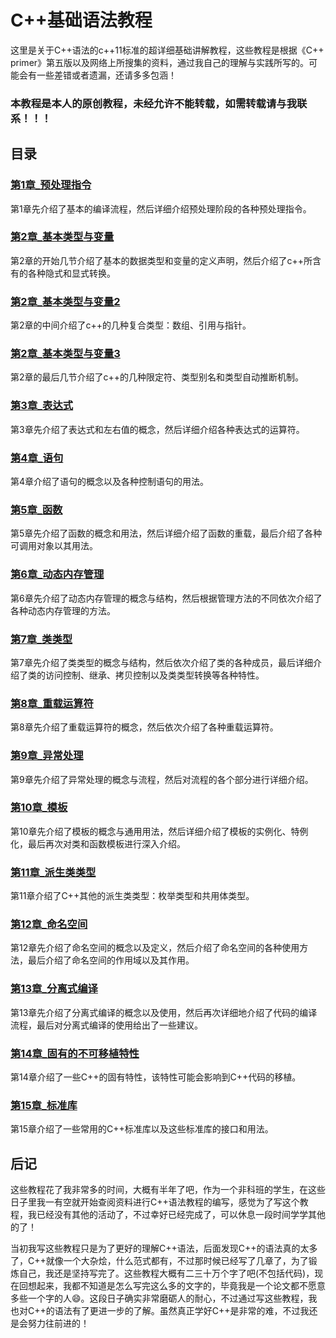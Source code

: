 # C++基础语法教程

这里是关于C++语法的c++11标准的超详细基础讲解教程，这些教程是根据《C++ primer》第五版以及网络上所搜集的资料，通过我自己的理解与实践所写的。可能会有一些差错或者遗漏，还请多多包涵！

### **本教程是本人的原创教程，未经允许不能转载，如需转载请与我联系！！！**

## 目录

### [第1章_预处理指令](https://bobokick.github.io/showPage/Cpp_Guide_detailed/pages/第1章_预处理指令.html)

第1章先介绍了基本的编译流程，然后详细介绍预处理阶段的各种预处理指令。

### [第2章_基本类型与变量](https://bobokick.github.io/showPage/Cpp_Guide_detailed/pages/第2章_基本类型与变量.html)

第2章的开始几节介绍了基本的数据类型和变量的定义声明，然后介绍了c++所含有的各种隐式和显式转换。

### [第2章_基本类型与变量2](https://bobokick.github.io/showPage/Cpp_Guide_detailed/pages/第2章_基本类型与变量2.html)

第2章的中间介绍了c++的几种复合类型：数组、引用与指针。

### [第2章_基本类型与变量3](https://bobokick.github.io/showPage/Cpp_Guide_detailed/pages/第2章_基本类型与变量3.html)

第2章的最后几节介绍了c++的几种限定符、类型别名和类型自动推断机制。

### [第3章_表达式](https://bobokick.github.io/showPage/Cpp_Guide_detailed/pages/第3章_表达式.html)

第3章先介绍了表达式和左右值的概念，然后详细介绍各种表达式的运算符。

### [第4章_语句](https://bobokick.github.io/showPage/Cpp_Guide_detailed/pages/第4章_语句.html)

第4章介绍了语句的概念以及各种控制语句的用法。

### [第5章_函数](https://bobokick.github.io/showPage/Cpp_Guide_detailed/pages/第5章_函数.html)

第5章先介绍了函数的概念和用法，然后详细介绍了函数的重载，最后介绍了各种可调用对象以其用法。

### [第6章_动态内存管理](https://bobokick.github.io/showPage/Cpp_Guide_detailed/pages/第6章_动态内存管理.html)

第6章先介绍了动态内存管理的概念与结构，然后根据管理方法的不同依次介绍了各种动态内存管理的方法。

### [第7章_类类型](https://bobokick.github.io/showPage/Cpp_Guide_detailed/pages/第7章_类类型.html)

第7章先介绍了类类型的概念与结构，然后依次介绍了类的各种成员，最后详细介绍了类的访问控制、继承、拷贝控制以及类类型转换等各种特性。

### [第8章_重载运算符](https://bobokick.github.io/showPage/Cpp_Guide_detailed/pages/第8章_重载运算符.html)

第8章先介绍了重载运算符的概念，然后依次介绍了各种重载运算符。

### [第9章_异常处理](https://bobokick.github.io/showPage/Cpp_Guide_detailed/pages/第9章_异常处理.html)

第9章先介绍了异常处理的概念与流程，然后对流程的各个部分进行详细介绍。

### [第10章_模板](https://bobokick.github.io/showPage/Cpp_Guide_detailed/pages/第10章_模板.html)

第10章先介绍了模板的概念与通用用法，然后详细介绍了模板的实例化、特例化，最后再次对类和函数模板进行深入介绍。

### [第11章_派生类类型](https://bobokick.github.io/showPage/Cpp_Guide_detailed/pages/第11章_派生类类型.html)

第11章介绍了C++其他的派生类类型：枚举类型和共用体类型。

### [第12章_命名空间](https://bobokick.github.io/showPage/Cpp_Guide_detailed/pages/第12章_命名空间.html)

第12章先介绍了命名空间的概念以及定义，然后介绍了命名空间的各种使用方法，最后介绍了命名空间的作用域以及其作用。

### [第13章_分离式编译](https://bobokick.github.io/showPage/Cpp_Guide_detailed/pages/第13章_分离式编译.html)

第13章先介绍了分离式编译的概念以及使用，然后再次详细地介绍了代码的编译流程，最后对分离式编译的使用给出了一些建议。

### [第14章_固有的不可移植特性](https://bobokick.github.io/showPage/Cpp_Guide_detailed/pages/第14章_固有的不可移植特性.html)

第14章介绍了一些C++的固有特性，该特性可能会影响到C++代码的移植。

### [第15章_标准库](https://bobokick.github.io/showPage/Cpp_Guide_detailed/pages/第15章_标准库.html)

第15章介绍了一些常用的C++标准库以及这些标准库的接口和用法。

## 后记

这些教程花了我非常多的时间，大概有半年了吧，作为一个非科班的学生，在这些日子里我一有空就开始查阅资料进行C++语法教程的编写，感觉为了写这个教程，我已经没有其他的活动了，不过幸好已经完成了，可以休息一段时间学学其他的了！

当初我写这些教程只是为了更好的理解C++语法，后面发现C++的语法真的太多了，C++就像一个大杂烩，什么范式都有，不过那时候已经写了几章了，为了锻炼自己，我还是坚持写完了。这些教程大概有二三十万个字了吧(不包括代码)，现在回想起来，我都不知道是怎么写完这么多的文字的，毕竟我是一个论文都不愿意多些一个字的人:smile:。这段日子确实非常磨砺人的耐心，不过通过写这些教程，我也对C++的语法有了更进一步的了解。虽然真正学好C++是非常的难，不过我还是会努力往前进的！
